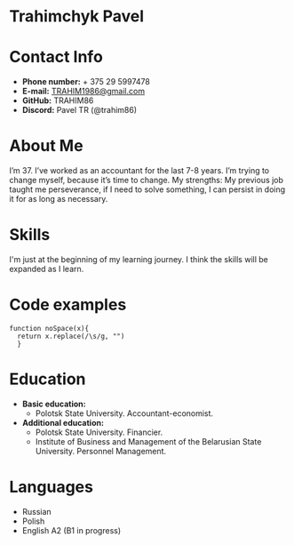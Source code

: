 # Trahimchyk Pavel
# Contact Info
* **Phone number:** + 375 29 5997478
* **E-mail:** TRAHIM1986@gmail.com
* **GitHub:** TRAHIM86
* **Discord:** Pavel TR (@trahim86)
# About Me
I’m 37. I’ve worked as an accountant for the last 7-8 years. I’m trying to change myself, because it’s time to change.
My strengths: My previous job taught me perseverance, if I need to solve something, I can persist in doing it for as long as necessary.
# Skills
I'm just at the beginning of my learning journey. I think the skills will be expanded as I learn.
# Code examples
```
function noSpace(x){
  return x.replace(/\s/g, "")
  }
```
# Education
* **Basic education:** 
    * Polotsk State University. Accountant-economist.
* **Additional education:**
    * Polotsk State University. Financier.
    * Institute of Business and Management of the Belarusian State University. Personnel Management.
# Languages
* Russian 
* Polish
* English A2 (B1 in progress)
